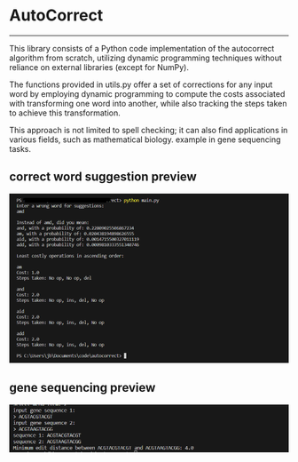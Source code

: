 # AutoCorrect
---
This library consists of a Python code implementation of the autocorrect algorithm from scratch, utilizing dynamic programming techniques without reliance on external libraries (except for NumPy).

The functions provided in utils.py offer a set of corrections for any input word by employing dynamic programming to compute the costs associated with transforming one word into another, while also tracking the steps taken to achieve this transformation.

This approach is not limited to spell checking; it can also find applications in various fields, such as mathematical biology. example in gene sequencing tasks.

## correct word suggestion preview
![Screenshot showcasing usecsase](assets/Screenshot%202024-01-28%20181306.png)

## gene sequencing preview
![screenshot showcasing the gene sequencing usecase](assets/image.png)